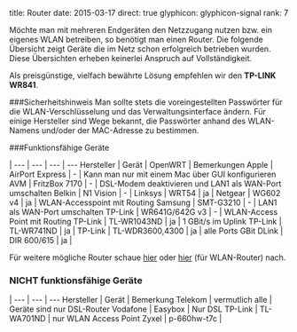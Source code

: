 title: Router
date: 2015-03-17
direct: true
glyphicon: glyphicon-signal
rank: 7

Möchte man mit mehreren Endgeräten den Netzzugang nutzen bzw. ein eigenes WLAN betreiben, so benötigt man einen Router. Die folgende Übersicht zeigt Geräte die im Netz schon erfolgreich betrieben wurden. Diese Übersichten erheben keinerlei Anspruch auf Vollständigkeit.

Als preisgünstige, vielfach bewährte Lösung empfehlen wir den __TP-LINK WR841__.

###Sicherheitshinweis
Man sollte stets die voreingestellten Passwörter für die WLAN-Verschlüsselung und das Verwaltungsinterface ändern. Für einige Hersteller sind Wege bekannt, die Passwörter anhand des WLAN-Namens und/oder der MAC-Adresse zu bestimmen.

###Funktionsfähige Geräte

 |
---		| --- 			| --- 		| ---
Hersteller	| Gerät			| OpenWRT	| Bemerkungen
Apple 		| AirPort Express	| - 		| Kann man nur mit einem Mac über GUI konfigurieren
AVM 		| FritzBox 7170 	| - 		| DSL-Modem deaktivieren und LAN1 als WAN-Port umschalten
Belkin		| N1 Vision 		| - 	 	|
Linksys 	| WRT54			| ja 		|
Netgear 	| WG602 v4 		| ja	 	| WLAN-Accesspoint mit Routing
Samsung 	| SMT-G3210 	  	| -		| LAN1 als WAN-Port umschalten
TP-Link 	| WR641G/642G v3   	| -		| WLAN-Access Point mit Routing
TP-Link 	| TL-WR1043ND 		| ja 		| 1 GBit/s im Uplink
TP-Link 	| TL-WR741ND 		| ja 	 	|
TP-Link 	| TL-WDR3600,4300	| ja 		| alle Ports GBit
DLink 		| DIR 600/615 		| ja 	 	|

Für weitere mögliche Router schaue [hier](http://geizhals.de/?cat=router&sort=p) oder [hier](http://geizhals.de/?cat=wlanrout&sort=p) (für WLAN-Router) nach.



### __NICHT__ funktionsfähige Geräte

 |
--- 		| --- 			| ---
Hersteller	| Gerät			| Bemerkung
Telekom 	| vermutlich alle 	| Geräte sind nur DSL-Router
Vodafone	| Easybox		| Nur DSL
TP-Link 	| TL-WA701ND 		| nur WLAN Access Point
Zyxel 		| p-660hw-t7c 	 	|
